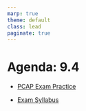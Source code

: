 ```yaml
---
marp: true
theme: default
class: lead
paginate: true
---
```


<!-- headingDivider: 1 -->
<!-- backgroundColor: black -->
<!-- class: invert -->

# Agenda: 9.4

- [PCAP Exam Practice](https://github.com/whlapinel/python/blob/main/docs/courses/python-ii-programming-honors/unit-9/lesson-9.4/files/practice_problems4.md)

- [Exam Syllabus](https://pythoninstitute.org/pcap-exam-syllabus)
